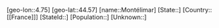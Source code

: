 ﻿---
location: [44.57,4.75]
type: City
tags:
- geo/City


SpocWebEntityId: 32592
isDeleted: false
confidential: public

---
[geo-lon::4.75]
[geo-lat::44.57]
[name::Montélimar]
[State::]
[Country::[[France]]]
[StateId::]
[Population::]
[Unknown::]

